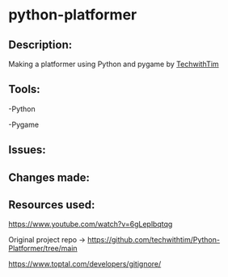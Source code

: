 # python-platformer

<h2>Description:</h2>
Making a platformer using Python and pygame by <a href="https://www.youtube.com/watch?v=6gLeplbqtqg">TechwithTim</a>


## Tools:

-Python 

-Pygame


## Issues:


## Changes made: 


## Resources used:

https://www.youtube.com/watch?v=6gLeplbqtqg

Original project repo -> https://github.com/techwithtim/Python-Platformer/tree/main

https://www.toptal.com/developers/gitignore/






